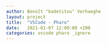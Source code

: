 ```yaml
---
author: Benoît "badetitou" Verhaeghe
layout: project
title:  "VSCode - Pharo"
date:   2021-01-07 12:00:00 +200
categories: vscode pharo _ignore
---
```

